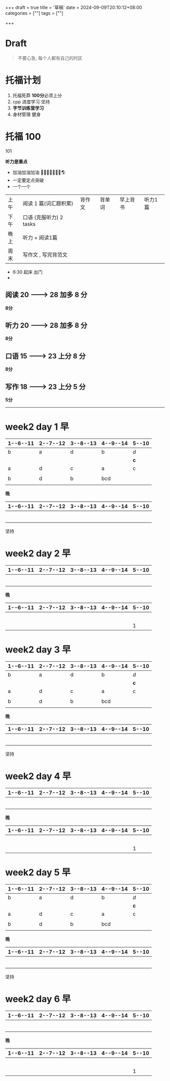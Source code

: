 +++
draft = true
title = '草稿'
date = 2024-09-09T20:10:12+08:00
categories = [""] 
tags = [""]

+++

# Draft



> 不要心急, 每个人都有自己的时区

# 托福计划

1. 托福死莽  **100分**必须上分
2. cpp 进度学习 坚持
3. **字节训练营学习**
4. 身材管理 健身 





# 托福 100  

101



**听力是重点**



- 加油加油加油 🗽🗽🗽🗽🗽🗽🗽🌎
- 一定要定点突破
- 一个一个



|      |                         |        |        |          |         |
| ---- | ----------------------- | ------ | ------ | -------- | ------- |
| 上午 | 阅读 1 篇(词汇题积累)   | 背作文 | 背单词 | 早上背书 | 听力1篇 |
| 下午 | 口语 (克服听力) 2 tasks |        |        |          |         |
| 晚上 | 听力 + 阅读1篇          |        |        |          |         |
| 周末 | 写作文 , 写完背范文     |        |        |          |         |



- 6:30 起床 出门
- 







## 阅读  20 ---> 28 加多 **8** 分



**8分**





## 听力 20 ---> 28 加多 8 分



**8分**





## 口语 15 ---> 23  上分 8 分 



**8分**





## 写作 18 ---> 23  上分 5 分 



**5分**

---













# **week2 day 1 早** 

| 1--6--11 | 2--7--12 | 3--8--13 | 4--9--14 | 5--10 |
| -------- | -------- | -------- | -------- | ----- |
| b        | a        | d        | b        | *d*   |
|          |          |          |          | **c** |
| a        | d        | c        | a        | c     |
|          |          |          |          |       |
| b        | d        | b        | bcd      |       |
|          |          |          |          |       |

**晚**

| 1--6--11 | 2--7--12 | 3--8--13 | 4--9--14 | 5--10 |
| -------- | -------- | -------- | -------- | ----- |
|          |          |          |          |       |
|          |          |          |          |       |
|          |          |          |          |       |
|          |          |          |          |       |
|          |          |          |          |       |
|          |          |          |          |       |





坚持 



# **week2 day 2 早** 

| 1--6--11 | 2--7--12 | 3--8--13 | 4--9--14 | 5--10 |
| -------- | -------- | -------- | -------- | ----- |
|          |          |          |          |       |
|          |          |          |          |       |
|          |          |          |          |       |
|          |          |          |          |       |
|          |          |          |          |       |
|          |          |          |          |       |

**晚**

| 1--6--11 | 2--7--12 | 3--8--13 | 4--9--14 | 5--10 |
| -------- | -------- | -------- | -------- | ----- |
|          |          |          |          |       |
|          |          |          |          |       |
|          |          |          |          |       |
|          |          |          |          |       |
|          |          |          |          |       |
|          |          |          |          | 1     |







# **week2 day 3 早** 

| 1--6--11 | 2--7--12 | 3--8--13 | 4--9--14 | 5--10 |
| -------- | -------- | -------- | -------- | ----- |
| b        | a        | d        | b        | *d*   |
|          |          |          |          | **c** |
| a        | d        | c        | a        | c     |
|          |          |          |          |       |
| b        | d        | b        | bcd      |       |
|          |          |          |          |       |

**晚**

| 1--6--11 | 2--7--12 | 3--8--13 | 4--9--14 | 5--10 |
| -------- | -------- | -------- | -------- | ----- |
|          |          |          |          |       |
|          |          |          |          |       |
|          |          |          |          |       |
|          |          |          |          |       |
|          |          |          |          |       |
|          |          |          |          |       |





坚持 



# **week2 day 4 早** 

| 1--6--11 | 2--7--12 | 3--8--13 | 4--9--14 | 5--10 |
| -------- | -------- | -------- | -------- | ----- |
|          |          |          |          |       |
|          |          |          |          |       |
|          |          |          |          |       |
|          |          |          |          |       |
|          |          |          |          |       |
|          |          |          |          |       |

**晚**

| 1--6--11 | 2--7--12 | 3--8--13 | 4--9--14 | 5--10 |
| -------- | -------- | -------- | -------- | ----- |
|          |          |          |          |       |
|          |          |          |          |       |
|          |          |          |          |       |
|          |          |          |          |       |
|          |          |          |          |       |
|          |          |          |          | 1     |









# **week2 day 5 早** 

| 1--6--11 | 2--7--12 | 3--8--13 | 4--9--14 | 5--10 |
| -------- | -------- | -------- | -------- | ----- |
| b        | a        | d        | b        | *d*   |
|          |          |          |          | **c** |
| a        | d        | c        | a        | c     |
|          |          |          |          |       |
| b        | d        | b        | bcd      |       |
|          |          |          |          |       |

**晚**

| 1--6--11 | 2--7--12 | 3--8--13 | 4--9--14 | 5--10 |
| -------- | -------- | -------- | -------- | ----- |
|          |          |          |          |       |
|          |          |          |          |       |
|          |          |          |          |       |
|          |          |          |          |       |
|          |          |          |          |       |
|          |          |          |          |       |





坚持 



# **week2 day 6 早** 

| 1--6--11 | 2--7--12 | 3--8--13 | 4--9--14 | 5--10 |
| -------- | -------- | -------- | -------- | ----- |
|          |          |          |          |       |
|          |          |          |          |       |
|          |          |          |          |       |
|          |          |          |          |       |
|          |          |          |          |       |
|          |          |          |          |       |

**晚**

| 1--6--11 | 2--7--12 | 3--8--13 | 4--9--14 | 5--10 |
| -------- | -------- | -------- | -------- | ----- |
|          |          |          |          |       |
|          |          |          |          |       |
|          |          |          |          |       |
|          |          |          |          |       |
|          |          |          |          |       |
|          |          |          |          | 1     |
